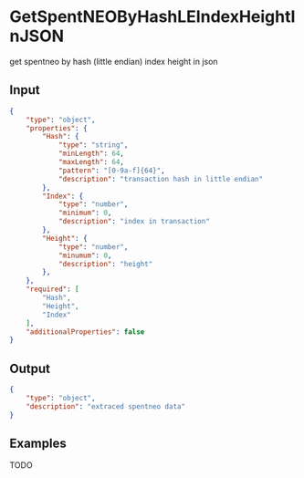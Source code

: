 # GetSpentNEOByHashLEIndexHeightInJSON

get spentneo by hash (little endian) index height in json

## Input

```json
{
    "type": "object",
    "properties": {
        "Hash": {
            "type": "string",
            "minLength": 64,
            "maxLength": 64,
            "pattern": "[0-9a-f]{64}",
            "description": "transaction hash in little endian"
        },
        "Index": {
            "type": "number",
            "minimum": 0,
            "description": "index in transaction"
        },
        "Height": {
            "type": "number",
            "minumum": 0,
            "description": "height"
        },
    },
    "required": [
        "Hash",
        "Height",
        "Index"
    ],
    "additionalProperties": false
}
```

## Output

```json
{
    "type": "object",
    "description": "extraced spentneo data"
}
```

## Examples

TODO
